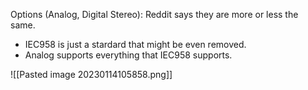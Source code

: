 Options (Analog, Digital Stereo): Reddit says they are more or less the same.
- IEC958 is just a stardard that might be even removed.
- Analog supports everything that IEC958 supports.

![[Pasted image 20230114105858.png]]

